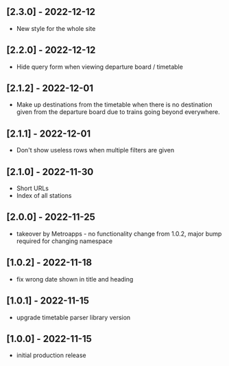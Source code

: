 ## [2.3.0] - 2022-12-12
* New style for the whole site

## [2.2.0] - 2022-12-12
* Hide query form when viewing departure board / timetable

## [2.1.2] - 2022-12-01
* Make up destinations from the timetable when there is no destination given
from the departure board due to trains going beyond everywhere.

## [2.1.1] - 2022-12-01
* Don't show useless rows when multiple filters are given

## [2.1.0] - 2022-11-30
* Short URLs
* Index of all stations

## [2.0.0] - 2022-11-25
* takeover by Metroapps - no functionality change from 1.0.2, major bump
required for changing namespace

## [1.0.2] - 2022-11-18
* fix wrong date shown in title and heading

## [1.0.1] - 2022-11-15
* upgrade timetable parser library version

## [1.0.0] - 2022-11-15
* initial production release
